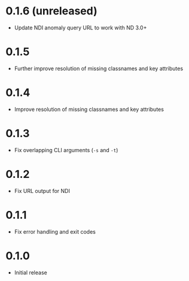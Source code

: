 # 0.1.6 (unreleased)

- Update NDI anomaly query URL to work with ND 3.0+

# 0.1.5

- Further improve resolution of missing classnames and key attributes

# 0.1.4

- Improve resolution of missing classnames and key attributes

# 0.1.3

- Fix overlapping CLI arguments (`-s` and `-t`)

# 0.1.2

- Fix URL output for NDI

# 0.1.1

- Fix error handling and exit codes

# 0.1.0

- Initial release

